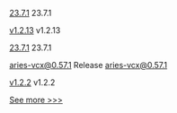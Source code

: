 
[23.7.1](https://github.com/hyperledger/besu-docs/releases/tag/23.7.1) 23.7.1

[v1.2.13](https://github.com/hyperledger/firefly-sdk-nodejs/releases/tag/v1.2.13) v1.2.13

[23.7.1](https://github.com/hyperledger/besu/releases/tag/23.7.1) 23.7.1

[aries-vcx@0.57.1](https://github.com/hyperledger/aries-vcx/releases/tag/aries-vcx%400.57.1) Release aries-vcx@0.57.1

[v1.2.2](https://github.com/hyperledger/firefly-cli/releases/tag/v1.2.2) v1.2.2


[See more >>>](https://start-here.hyperledger.org/releases)
